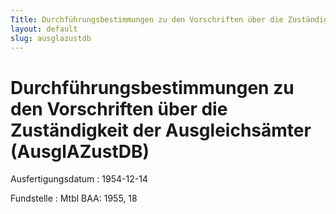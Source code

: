 ```yaml
---
Title: Durchführungsbestimmungen zu den Vorschriften über die Zuständigkeit der Ausgleichsämter
layout: default
slug: ausglazustdb
---
```


# Durchführungsbestimmungen zu den Vorschriften über die Zuständigkeit der Ausgleichsämter (AusglAZustDB)

Ausfertigungsdatum
:   1954-12-14

Fundstelle
:   Mtbl BAA: 1955, 18

